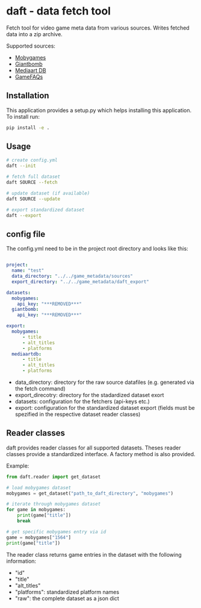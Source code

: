 # daft - data fetch tool

Fetch tool for video game meta data from various sources.
Writes fetched data into a zip archive.

Supported sources:
- [Mobygames](https://mobygames.com)
- [Giantbomb](https://giantbomb.com)
- [Mediaart DB](https://mediaarts-db.bunka.go.jp/gm)
- [GameFAQs](https://gamefaqs.gamespot.com)

## Installation

This application provides a setup.py which helps installing this application.
To install run:

```bash
pip install -e .
```

## Usage

```bash
# create config.yml
daft --init

# fetch full dataset
daft SOURCE --fetch

# update dataset (if available)
daft SOURCE --update

# export standardized dataset
daft --export
```

## config file

The config.yml need to be in the project root directory and looks like this:

```yaml

project:
  name: "test"
  data_directory: "../../game_metadata/sources"
  export_directory: "../../game_metadata/daft_export"

datasets:
  mobygames:
    api_key: "***REMOVED***"
  giantbomb:
    api_key: "***REMOVED***"

export:
  mobygames:
      - title
      - alt_titles
      - platforms
  mediaartdb:
      - title
      - alt_titles
      - platforms
```

* data_directory: directory for the raw source datafiles (e.g. generated via the fetch command)
* export_direcotry: directory for the stadardized dataset exort
* datasets: configuration for the fetchers (api-keys etc.)
* export: configuration for the standardized dataset export (fields must be spezified in the respective dataset reader classes)

## Reader classes

daft provides reader classes for all supported datasets. Theses reader classes provide a standardized interface.
A factory method is also provided.

Example:

```python
from daft.reader import get_dataset

# load mobygames dataset
mobygames = get_dataset("path_to_daft_directory", "mobygames")

# iterate through mobygames dataset
for game in mobygames:
    print(game["title"])
    break

# get specific mobygames entry via id 
game = mobygames["1564"]
print(game["title"])
```

The reader class returns game entries in the dataset with the following information:
* "id"
* "title"
* "alt_titles"
* "platforms": standardized platform names
* "raw": the complete dataset as a json dict

